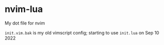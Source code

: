 # nvim-lua
My dot file for nvim

`init.vim.bak` is my old vimscript config; starting to use `init.lua` on Sep 10 2022
